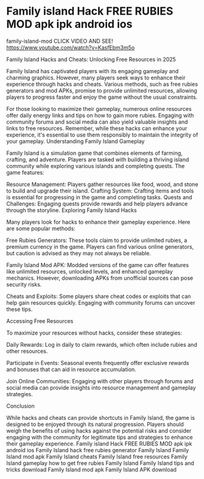 # Family island Hack FREE RUBIES MOD apk ipk android ios

family-island-mod CLICK VIDEO AND SEE!
https://www.youtube.com/watch?v=KasfEbm3m5o


Family Island Hacks and Cheats: Unlocking Free Resources in 2025

Family Island has captivated players with its engaging gameplay and charming graphics. However, many players seek ways to enhance their experience through hacks and cheats. Various methods, such as free rubies generators and mod APKs, promise to provide unlimited resources, allowing players to progress faster and enjoy the game without the usual constraints.

For those looking to maximize their gameplay, numerous online resources offer daily energy links and tips on how to gain more rubies. Engaging with community forums and social media can also yield valuable insights and links to free resources. Remember, while these hacks can enhance your experience, it's essential to use them responsibly to maintain the integrity of your gameplay. Understanding Family Island Gameplay

Family Island is a simulation game that combines elements of farming, crafting, and adventure. Players are tasked with building a thriving island community while exploring various islands and completing quests. The game features:

Resource Management: Players gather resources like food, wood, and stone to build and upgrade their island.
Crafting System: Crafting items and tools is essential for progressing in the game and completing tasks.
Quests and Challenges: Engaging quests provide rewards and help players advance through the storyline.
Exploring Family Island Hacks

Many players look for hacks to enhance their gameplay experience. Here are some popular methods:

Free Rubies Generators: These tools claim to provide unlimited rubies, a premium currency in the game. Players can find various online generators, but caution is advised as they may not always be reliable.

Family Island Mod APK: Modded versions of the game can offer features like unlimited resources, unlocked levels, and enhanced gameplay mechanics. However, downloading APKs from unofficial sources can pose security risks.

Cheats and Exploits: Some players share cheat codes or exploits that can help gain resources quickly. Engaging with community forums can uncover these tips.

Accessing Free Resources

To maximize your resources without hacks, consider these strategies:

Daily Rewards: Log in daily to claim rewards, which often include rubies and other resources.

Participate in Events: Seasonal events frequently offer exclusive rewards and bonuses that can aid in resource accumulation.

Join Online Communities: Engaging with other players through forums and social media can provide insights into resource management and gameplay strategies.

Conclusion

While hacks and cheats can provide shortcuts in Family Island, the game is designed to be enjoyed through its natural progression. Players should weigh the benefits of using hacks against the potential risks and consider engaging with the community for legitimate tips and strategies to enhance their gameplay experience.
Family island Hack FREE RUBIES MOD apk ipk android ios
Family Island hack
free rubies generator Family Island
Family Island mod apk
Family Island cheats
Family Island free resources
Family Island gameplay
how to get free rubies Family Island
Family Island tips and tricks
download Family Island mod apk
Family Island APK download
